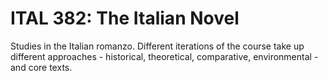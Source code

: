 # ITAL 382: The Italian Novel

Studies in the Italian romanzo. Different iterations of the course take up different approaches - historical, theoretical, comparative, environmental - and core texts.